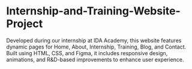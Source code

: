 # Internship-and-Training-Website-Project
Developed during our internship at IDA Academy, this website features dynamic pages for Home, About, Internship, Training, Blog, and Contact. Built using HTML, CSS, and Figma, it includes responsive design, animations, and R&amp;D-based improvements to enhance user experience.
